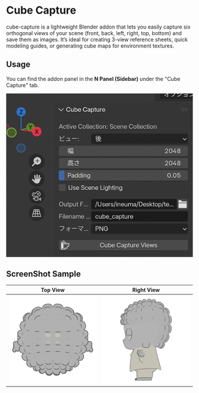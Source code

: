 # Cube Capture

cube-capture is a lightweight Blender addon that lets you easily capture six orthogonal views of your scene (front, back, left, right, top, bottom) and save them as images.
It’s ideal for creating 3-view reference sheets, quick modeling guides, or generating cube maps for environment textures.

## Usage

You can find the addon panel in the **N Panel (Sidebar)** under the "Cube Capture" tab.

![Preview](./images/panel_capture.png)

## ScreenShot Sample

| Top View                                  | Right View                                  |
| ----------------------------------------- | ------------------------------------------- |
| ![Preview](./images/cube_capture_top.png) | ![Preview](./images/cube_capture_right.png) |
